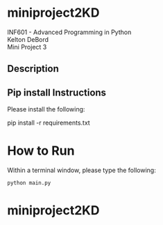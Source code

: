 # miniproject2KD

INF601 - Advanced Programming in Python <br>
Kelton DeBord <br>
Mini Project 3

## Description 

## Pip install Instructions

Please install the following:

pip install -r requirements.txt

# How to Run
Within a terminal window, please type the following:
```
python main.py
```
# miniproject2KD